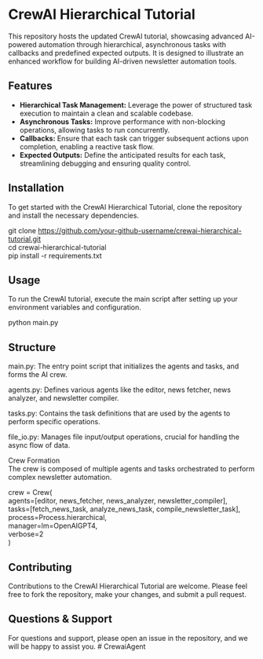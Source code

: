 # CrewAI Hierarchical Tutorial  
This repository hosts the updated CrewAI tutorial, showcasing advanced AI-powered automation through hierarchical, asynchronous tasks with callbacks and predefined expected outputs. It is designed to illustrate an enhanced workflow for building AI-driven newsletter automation tools.  




## Features   
- **Hierarchical Task Management:** Leverage the power of structured task execution to maintain a clean and scalable codebase.  
- **Asynchronous Tasks:** Improve performance with non-blocking operations, allowing tasks to run concurrently.  
- **Callbacks:** Ensure that each task can trigger subsequent actions upon completion, enabling a reactive task flow.  
- **Expected Outputs:** Define the anticipated results for each task, streamlining debugging and ensuring quality control.  



## Installation  
To get started with the CrewAI Hierarchical Tutorial, clone the repository and install the necessary dependencies.  


  

git clone https://github.com/your-github-username/crewai-hierarchical-tutorial.git  
cd crewai-hierarchical-tutorial  
pip install -r requirements.txt  


## Usage  
To run the CrewAI tutorial, execute the main script after setting up your environment variables and configuration.  
   

python main.py  


## Structure  
main.py: The entry point script that initializes the agents and tasks, and forms the AI crew.  

agents.py: Defines various agents like the editor, news fetcher, news analyzer, and newsletter compiler.  

tasks.py: Contains the task definitions that are used by the agents to perform specific operations.  

file_io.py: Manages file input/output operations, crucial for handling the async flow of data.  


Crew Formation  
The crew is composed of multiple agents and tasks orchestrated to perform complex newsletter automation.  
  

crew = Crew(  
    agents=[editor, news_fetcher, news_analyzer, newsletter_compiler],  
    tasks=[fetch_news_task, analyze_news_task, compile_newsletter_task],  
    process=Process.hierarchical,  
    manager=lm=OpenAIGPT4,  
    verbose=2  
)

## Contributing  
Contributions to the CrewAI Hierarchical Tutorial are welcome. Please feel free to fork the repository, make your changes, and submit a pull request.  

## Questions & Support
For questions and support, please open an issue in the repository, and we will be happy to assist you.
#   C r e w a i A g e n t 
 
 
